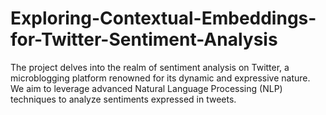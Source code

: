 # Exploring-Contextual-Embeddings-for-Twitter-Sentiment-Analysis
The project delves into the realm of sentiment analysis on Twitter, a  microblogging platform renowned for its dynamic and expressive nature. We aim to  leverage advanced Natural Language Processing (NLP) techniques to analyze  sentiments expressed in tweets.  
